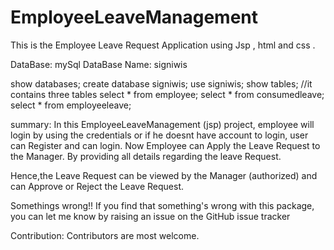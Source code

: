# EmployeeLeaveManagement
This is the Employee Leave Request Application using Jsp , html and css .

DataBase: mySql
DataBase Name: signiwis


show databases;
create database signiwis;
use signiwis;
show tables;  //it contains three tables
select * from employee;
select * from consumedleave;
select * from employeeleave;


summary:
In this EmployeeLeaveManagement (jsp) project, employee will login by using the credentials or if he doesnt have account to login, 
user can Register and can login.
Now Employee can Apply the Leave Request to the Manager.
By providing all details regarding the leave Request.

Hence,the Leave Request can be viewed by the Manager (authorized) and can Approve or Reject the Leave Request.




Somethings wrong!!
If you find that something's wrong with this package, you can let me know by raising an issue on the GitHub issue tracker

Contribution:
Contributors are most welcome.

